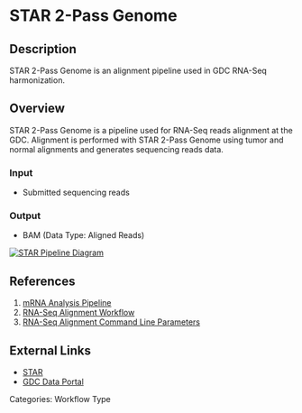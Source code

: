 # STAR 2-Pass Genome

## Description ##

STAR 2-Pass Genome is an alignment pipeline used in GDC RNA-Seq harmonization.

## Overview ##

STAR 2-Pass Genome is a pipeline used for RNA-Seq reads alignment at the GDC. Alignment is performed with STAR 2-Pass Genome using tumor and normal alignments and generates sequencing reads data.

### Input

* Submitted sequencing reads

### Output

* BAM (Data Type: Aligned Reads)

[![STAR Pipeline Diagram](https://docs.gdc.cancer.gov/Data/Bioinformatics_Pipelines/images/RNA-Seq-DR32_Image.png)](https://docs.gdc.cancer.gov/Data/Bioinformatics_Pipelines/images/RNA-Seq-DR32_Image.png "Click to see the full image.")

## References ##

1. [mRNA Analysis Pipeline](/Data/Bioinformatics_Pipelines/Expression_mRNA_Pipeline/)
1. [RNA-Seq Alignment Workflow](/Data/Bioinformatics_Pipelines/Expression_mRNA_Pipeline/#rna-seq-alignment-workflow)
1. [RNA-Seq Alignment Command Line Parameters](/Data/Bioinformatics_Pipelines/Expression_mRNA_Pipeline/#rna-seq-alignment-command-line-parameters)

## External Links ##

* [STAR](https://github.com/alexdobin/STAR/blob/master/doc/STARmanual.pdf)
* [GDC Data Portal](https://portal.gdc.cancer.gov)

Categories: Workflow Type